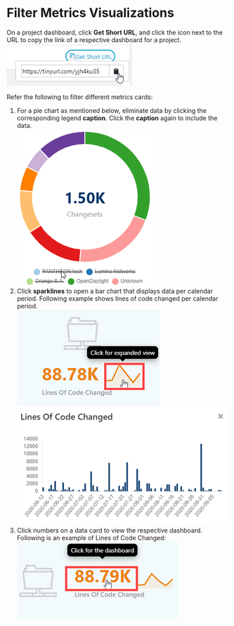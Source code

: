 # Filter Metrics Visualizations

On a project dashboard, click **Get Short URL**, and click the icon next to the URL to copy the link of a respective dashboard for a project.\
![](<../../.gitbook/assets/get short url (1).png>)

Refer the following to filter different metrics cards:

1. For a pie chart as mentioned below, eliminate data by clicking the corresponding legend **caption**. Click the **caption** again to include the data.\
   ![](<../../.gitbook/assets/exclude data.png>)
2. Click **sparklines** to open a bar chart that displays data per calendar period. Following example shows lines of code changed per calendar period.\
   ![](<../../.gitbook/assets/sparkly line.png>) ![](<../../.gitbook/assets/sparkly line expanded.png>)
3. Click numbers on a data card to view the respective dashboard. Following is an example of Lines of Code Changed:\
   ![](<../../.gitbook/assets/click-for-dashboard (1) (1) (1) (1) (1).png>)

